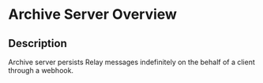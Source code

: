 # Archive Server Overview

## Description

Archive server persists Relay messages indefinitely on the behalf of a client through a webhook.